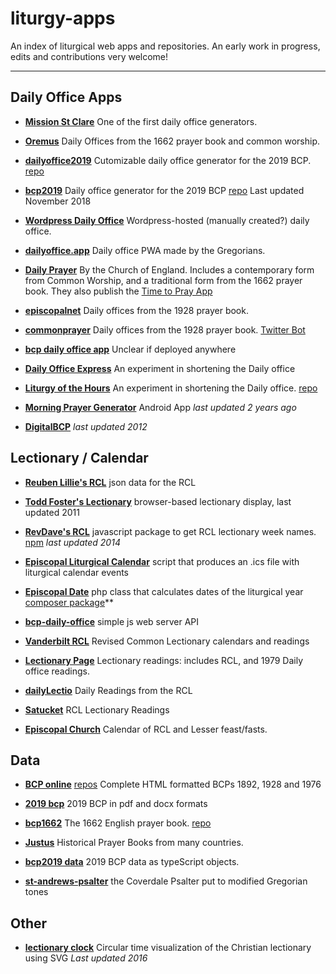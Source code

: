 # liturgy-apps
An index of liturgical web apps and repositories. An early work in progress, edits and contributions very welcome!

---

## Daily Office Apps

- **[Mission St Clare](https://www.missionstclare.com/english/index.html)** One of the first daily office generators.

- **[Oremus](http://oremus.org/)** Daily Offices from the 1662 prayer book and common worship.

- **[dailyoffice2019](https://www.dailyoffice2019.com)** Cutomizable daily office generator for the 2019 BCP. [repo](https://github.com/blocher/dailyoffice2019)

- **[bcp2019](https://bcp2019.com/)** Daily office generator for the 2019 BCP [repo](https://github.com/frpaulas/iphod) Last updated November 2018

- **[Wordpress Daily Office](https://dailyoffice.wordpress.com/)** Wordpress-hosted (manually created?) daily office.

- **[dailyoffice.app](https://dailyoffice.app/)** Daily office PWA made by the Gregorians.

- **[Daily Prayer](http://daily.commonworship.com/)** By the Church of England. Includes a contemporary form from Common Worship, and a traditional form from the 1662 prayer book. They also publish the [Time to Pray App](https://www.chpublishing.co.uk/apps/time-to-pray)

- **[episcopalnet](http://www.episcopalnet.org/)** Daily offices from the 1928 prayer book.

- **[commonprayer](http://www.commonprayer.org/)** Daily offices from the 1928 prayer book. [Twitter Bot](https://twitter.com/bcp1928)

- **[bcp daily office app](https://github.com/Renddslow/bcp-daily-office-app)** Unclear if deployed anywhere

- **[Daily Office Express](https://dailyofficeexpress.org/)** An experiment in shortening the Daily office

- **[Liturgy of the Hours](https://prayer.infopanel.org)** An experiment in shortening the Daily office. [repo](https://github.com/iethree/liturgy-of-the-hours)

- **[Morning Prayer Generator](https://github.com/rynstwrt/Morning-Prayer-Generator)** Android App _last updated 2 years ago_

- **[DigitalBCP](https://github.com/toddfoster/digitalbcp)** _last updated 2012_


## Lectionary / Calendar

- **[Reuben Lillie's RCL](https://github.com/reubenlillie/daily-office)** json data for the RCL

- **[Todd Foster's Lectionary](https://github.com/toddfoster/lectionary)** browser-based lectionary display, last updated 2011

- **[RevDave's RCL](https://github.com/revdave33/lectionary)** javascript package to get RCL lectionary week names. [npm](https://www.npmjs.com/package/lectionary) _last updated 2014_

- **[Episcopal Liturgical Calendar](https://github.com/paulburton0/EpiscopalLiturgicalCalendar)** script that produces an .ics file with liturgical calendar events

- **[Episcopal Date](https://github.com/peckrob/EpiscopalDate)** php class that calculates dates of the liturgical year [composer package](https://packagist.org/packages/peckrob/episcopaldate)**

- **[bcp-daily-office](https://github.com/Renddslow/bcp-daily-office)** simple js web server API

- **[Vanderbilt RCL](https://lectionary.library.vanderbilt.edu/)** Revised Common Lectionary calendars and readings

- **[Lectionary Page](http://lectionarypage.net/)** Lectionary readings: includes RCL, and 1979 Daily office readings.

- **[dailyLectio](https://www.dailylectio.net)** Daily Readings from the RCL

- **[Satucket](http://satucket.com/lectionary/)** RCL Lectionary Readings

- **[Episcopal Church](https://episcopalchurch.org/lectionary-calendar)** Calendar of RCL and Lesser feast/fasts.

## Data

- **[BCP online](https://www.bcponline.org/)** [repos](https://github.com/bcponline) Complete HTML formatted BCPs 1892, 1928 and 1976

- **[2019 bcp](http://bcp2019.anglicanchurch.net/index.php/downloads/)** 2019 BCP in pdf and docx formats

- **[bcp1662](https://www.eskimo.com/~lhowell/bcp1662/)** The 1662 English prayer book. [repo](https://github.com/eddsalkield/bcp-parser)

- **[Justus](http://justus.anglican.org/resources/bcp/)** Historical Prayer Books from many countries.

- **[bcp2019 data](https://github.com/bryanlilly/bcp2019-data)** 2019 BCP data as typeScript objects.

- **[st-andrews-psalter](https://github.com/santeyio/st-andrews-psalter)** the Coverdale Psalter put to modified Gregorian tones

## Other

- **[lectionary clock](https://github.com/wfwalker/lectionaryclock)** Circular time visualization of the Christian lectionary using SVG _Last updated 2016_


